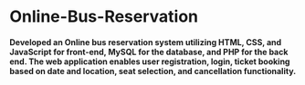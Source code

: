 # Online-Bus-Reservation
#### Developed an Online bus reservation system utilizing HTML, CSS, and JavaScript for front-end, MySQL for the database, and PHP for the back end. The web application enables user registration, login, ticket booking based on date and location, seat selection, and cancellation functionality.

